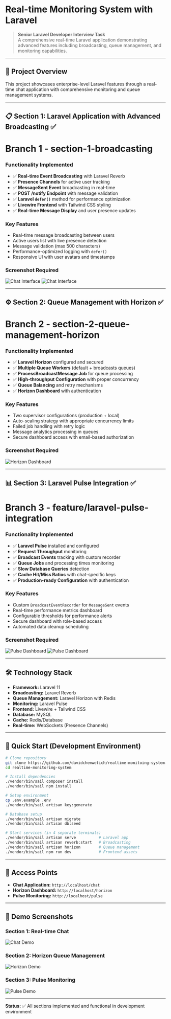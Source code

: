 
# Real-time Monitoring System with Laravel

> **Senior Laravel Developer Interview Task**  
> A comprehensive real-time Laravel application demonstrating advanced features including broadcasting, queue management, and monitoring capabilities.

---

## 🚀 Project Overview

This project showcases enterprise-level Laravel features through a real-time chat application with comprehensive monitoring and queue management systems.

---

## 📋 Section 1: Laravel Application with Advanced Broadcasting ✅
# Branch 1 - section-1-broadcasting
### **Functionality Implemented**
- ✅ **Real-time Event Broadcasting** with Laravel Reverb  
- ✅ **Presence Channels** for active user tracking  
- ✅ **MessageSent Event** broadcasting in real-time  
- ✅ **POST /notify Endpoint** with message validation  
- ✅ **Laravel `defer()`** method for performance optimization  
- ✅ **Livewire Frontend** with Tailwind CSS styling  
- ✅ **Real-time Message Display** and user presence updates  

### **Key Features**
- Real-time message broadcasting between users  
- Active users list with live presence detection  
- Message validation (max 500 characters)  
- Performance-optimized logging with `defer()`  
- Responsive UI with user avatars and timestamps  

### **Screenshot Required**
![Chat Interface](https://i.postimg.cc/wjRhFxCM/15-56-33.png?text=Chat+Interface+with+Active+Users+and+Messages)
![Chat Interface](https://i.postimg.cc/GtSX87y5/15-57-30.png?text=Chat+Interface+with+Active+Users+and+Messages)

---

## ⚙️ Section 2: Queue Management with Horizon ✅
# Branch 2 - section-2-queue-management-horizon
### **Functionality Implemented**
- ✅ **Laravel Horizon** configured and secured  
- ✅ **Multiple Queue Workers** (default + broadcasts queues)  
- ✅ **ProcessBroadcastMessage Job** for queue processing  
- ✅ **High-throughput Configuration** with proper concurrency  
- ✅ **Queue Balancing** and retry mechanisms  
- ✅ **Horizon Dashboard** with authentication  

### **Key Features**
- Two supervisor configurations (production + local)  
- Auto-scaling strategy with appropriate concurrency limits  
- Failed job handling with retry logic  
- Message analytics processing in queues  
- Secure dashboard access with email-based authorization  

### **Screenshot Required**
![Horizon Dashboard](https://i.postimg.cc/DzV1Nkhg/Screenshot-2025-08-06-15-58-17.png?text=Horizon+Dashboard+Queue+Metrics)

---

## 📊 Section 3: Laravel Pulse Integration ✅
# Branch 3 - feature/laravel-pulse-integration
### **Functionality Implemented**
- ✅ **Laravel Pulse** installed and configured  
- ✅ **Request Throughput** monitoring  
- ✅ **Broadcast Events** tracking with custom recorder  
- ✅ **Queue Jobs** and processing times monitoring  
- ✅ **Slow Database Queries** detection  
- ✅ **Cache Hit/Miss Ratios** with chat-specific keys  
- ✅ **Production-ready Configuration** with authentication  

### **Key Features**
- Custom `BroadcastEventRecorder` for `MessageSent` events  
- Real-time performance metrics dashboard  
- Configurable thresholds for performance alerts  
- Secure dashboard with role-based access  
- Automated data cleanup scheduling  

### **Screenshot Required**
![Pulse Dashboard](https://i.postimg.cc/8zdLxXCg/zig-2025-08-07-08-58-38.png?text=Pulse+Dashboard+with+Metrics)
![Pulse Dashboard](https://i.postimg.cc/QMXcDgB9/zig-42025-08-07-08-59-09.png?text=Pulse+Dashboard+with+Metrics)

---

## 🛠️ Technology Stack

- **Framework:** Laravel 11  
- **Broadcasting:** Laravel Reverb  
- **Queue Management:** Laravel Horizon with Redis  
- **Monitoring:** Laravel Pulse  
- **Frontend:** Livewire + Tailwind CSS  
- **Database:** MySQL  
- **Cache:** Redis/Database  
- **Real-time:** WebSockets (Presence Channels)  

---

## 🚦 Quick Start (Development Environment)

```bash
# Clone repository
git clone https://github.com/davidchemwetich/realtime-monitoing-system.git
cd realtime-monitoring-system

# Install dependencies
./vendor/bin/sail composer install
./vendor/bin/sail npm install

# Setup environment
cp .env.example .env
./vendor/bin/sail artisan key:generate

# Database setup
./vendor/bin/sail artisan migrate
./vendor/bin/sail artisan db:seed

# Start services (in 4 separate terminals)
./vendor/bin/sail artisan serve          # Laravel app
./vendor/bin/sail artisan reverb:start   # Broadcasting
./vendor/bin/sail artisan horizon        # Queue management
./vendor/bin/sail npm run dev            # Frontend assets
```

---

## 📱 Access Points

- **Chat Application:** `http://localhost/chat`  
- **Horizon Dashboard:** `http://localhost/horizon`  
- **Pulse Monitoring:** `http://localhost/pulse`  

---

## 📸 Demo Screenshots

### Section 1: Real-time Chat  
![Chat Demo](https://via.placeholder.com/800x400.png?text=Real-time+Chat+Demo)

### Section 2: Horizon Queue Management  
![Horizon Demo](https://via.placeholder.com/800x400.png?text=Horizon+Queue+Metrics)

### Section 3: Pulse Monitoring  
![Pulse Demo](https://via.placeholder.com/800x400.png?text=Pulse+Monitoring+Dashboard)

---

**Status:** ✅ All sections implemented and functional in development environment
